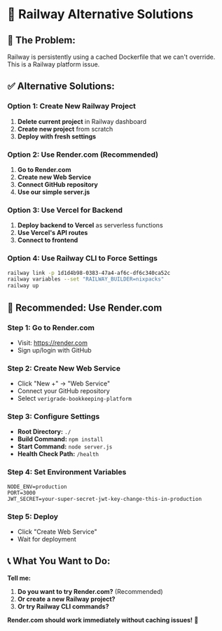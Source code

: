 # 🚀 Railway Alternative Solutions

## 🚨 **The Problem:**
Railway is persistently using a cached Dockerfile that we can't override. This is a Railway platform issue.

## ✅ **Alternative Solutions:**

### **Option 1: Create New Railway Project**
1. **Delete current project** in Railway dashboard
2. **Create new project** from scratch
3. **Deploy with fresh settings**

### **Option 2: Use Render.com (Recommended)**
1. **Go to Render.com**
2. **Create new Web Service**
3. **Connect GitHub repository**
4. **Use our simple server.js**

### **Option 3: Use Vercel for Backend**
1. **Deploy backend to Vercel** as serverless functions
2. **Use Vercel's API routes**
3. **Connect to frontend**

### **Option 4: Use Railway CLI to Force Settings**
```bash
railway link -p 1d1d4b98-0383-47a4-af6c-df6c340ca52c
railway variables --set "RAILWAY_BUILDER=nixpacks"
railway up
```

## 🎯 **Recommended: Use Render.com**

### **Step 1: Go to Render.com**
- Visit: https://render.com
- Sign up/login with GitHub

### **Step 2: Create New Web Service**
- Click "New +" → "Web Service"
- Connect your GitHub repository
- Select `verigrade-bookkeeping-platform`

### **Step 3: Configure Settings**
- **Root Directory:** `./`
- **Build Command:** `npm install`
- **Start Command:** `node server.js`
- **Health Check Path:** `/health`

### **Step 4: Set Environment Variables**
```
NODE_ENV=production
PORT=3000
JWT_SECRET=your-super-secret-jwt-key-change-this-in-production
```

### **Step 5: Deploy**
- Click "Create Web Service"
- Wait for deployment

## 📞 **What You Want to Do:**

**Tell me:**
1. **Do you want to try Render.com?** (Recommended)
2. **Or create a new Railway project?**
3. **Or try Railway CLI commands?**

**Render.com should work immediately without caching issues!** 🚀





